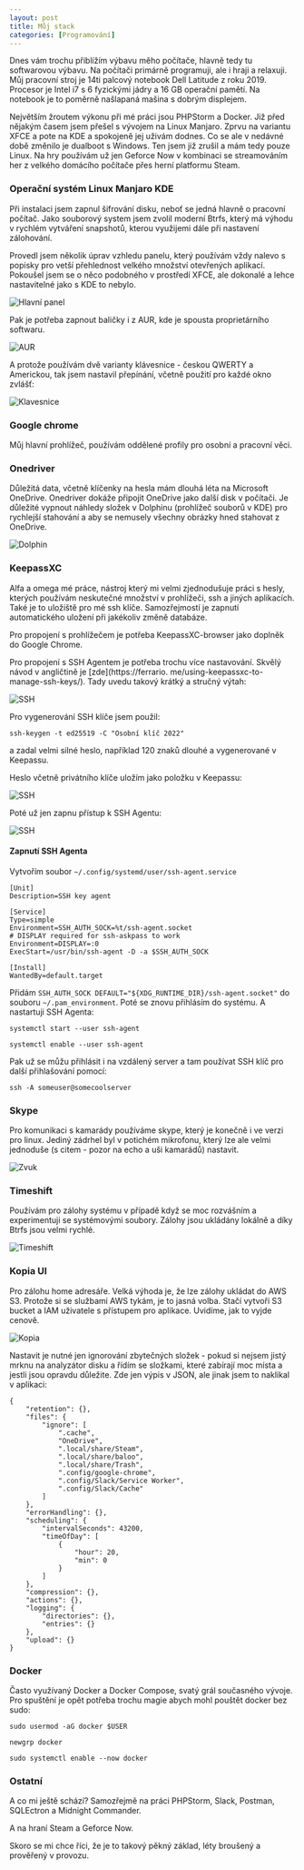 ```yaml
---
layout: post
title: Můj stack
categories: [Programování]
---
```


Dnes vám trochu přiblížím výbavu měho počítače, hlavně tedy tu softwarovou výbavu. Na počítači primárně 
programuji, ale i 
hraji a relaxuji. Můj pracovní stroj je 14ti palcový notebook Dell Latitude z roku 2019. Procesor je Intel i7 s 6 
fyzickými jádry a 16 GB operační pamětí. Na notebook je to poměrně našlapaná mašina s dobrým displejem.

Největším žroutem výkonu při mé práci jsou PHPStorm a Docker. Již před nějakým časem jsem přešel s vývojem na Linux 
Manjaro. Zprvu na variantu XFCE a pote na KDE a spokojeně jej uživám dodnes. Co se ale v nedávné době změnilo je 
dualboot s Windows. Ten jsem již zrušil a mám tedy pouze Linux. Na hry používám už jen Geforce Now v kombinaci se 
streamováním her z velkého domácího počítače přes herní platformu Steam.

### Operační systém Linux Manjaro KDE

Při instalaci jsem zapnul šifrování disku, neboť se jedná hlavně o pracovní počítač. Jako souborový system jsem 
zvolil moderní Btrfs, který má výhodu v rychlém vytváření snapshotů, kterou využijemi dále při nastavení zálohování. 

Provedl jsem několik úprav vzhledu panelu, který používám vždy nalevo s popisky pro vetší přehlednost velkého 
množství otevřených aplikací. Pokoušel jsem se o něco podobného v prostředí XFCE, ale dokonalé a lehce 
nastavitelné jako s KDE to nebylo.

![Hlavní panel](/images/posts/2022-05-31-muj-stack/muj-stack-01.jpg)

Pak je potřeba zapnout baličky i z AUR, kde je spousta proprietárního softwaru.

![AUR](/images/posts/2022-05-31-muj-stack/muj-stack-02.jpg)

A protože používám dvě varianty klávesnice - českou QWERTY a Americkou, tak jsem nastavil přepínání, včetně použití pro 
každé okno zvlášť:

![Klavesnice](/images/posts/2022-05-31-muj-stack/muj-stack-07.jpg)

### Google chrome

Můj hlavní prohlížeč, používám oddělené profily pro osobní a pracovní věci.

### Onedriver

Důležitá data, včetně klíčenky na hesla mám dlouhá léta na Microsoft OneDrive. Onedriver dokáže připojit OneDrive 
jako další disk v počítači. Je důležité vypnout náhledy složek v Dolphinu (prohlížeč souborů v KDE) pro rychlejší 
stahování a aby se nemusely všechny obrázky hned stahovat z OneDrive.

![Dolphin](/images/posts/2022-05-31-muj-stack/muj-stack-03.jpg)

### KeepassXC

Alfa a omega mé práce, nástroj který mi velmi zjednodušuje práci s hesly, kterých používám neskutečné množství v 
prohlížeči, ssh a jiných aplikacích. Také je to uložiště pro mé ssh klíče. Samozřejmostí je zapnutí automatického 
uložení při jakékoliv změně databáze.

Pro propojení s prohlížečem je potřeba KeepassXC-browser jako doplněk do Google Chrome.

Pro propojení s SSH Agentem je potřeba trochu více nastavování. Skvělý návod v angličtině je [zde](https://ferrario.
me/using-keepassxc-to-manage-ssh-keys/). Tady uvedu takový krátký a stručný výtah:

![SSH](/images/posts/2022-05-31-muj-stack/muj-stack-08.jpg)

Pro vygenerování SSH klíče jsem použil:
```
ssh-keygen -t ed25519 -C "Osobní klíč 2022"
```

a zadal velmi silné heslo, například 120 znaků dlouhé a vygenerované v Keepassu.

Heslo včetně privátního klíče uložím jako položku v Keepassu:

![SSH](/images/posts/2022-05-31-muj-stack/muj-stack-09.jpg)

Poté už jen zapnu přístup k SSH Agentu:

![SSH](/images/posts/2022-05-31-muj-stack/muj-stack-10.jpg)

#### Zapnutí SSH Agenta

Vytvořím soubor `~/.config/systemd/user/ssh-agent.service`

```
[Unit]
Description=SSH key agent

[Service]
Type=simple
Environment=SSH_AUTH_SOCK=%t/ssh-agent.socket
# DISPLAY required for ssh-askpass to work
Environment=DISPLAY=:0
ExecStart=/usr/bin/ssh-agent -D -a $SSH_AUTH_SOCK

[Install]
WantedBy=default.target
```

Přidám `SSH_AUTH_SOCK DEFAULT="${XDG_RUNTIME_DIR}/ssh-agent.socket"` do souboru `~/.pam_environment`. Poté se znovu 
přihlásím do systému. A nastartuji SSH Agenta:

```
systemctl start --user ssh-agent

systemctl enable --user ssh-agent
```

Pak už se můžu přihlásit i na vzdálený server a tam používat SSH klíč pro další přihlašování pomocí:
```
ssh -A someuser@somecoolserver
```

### Skype

Pro komunikaci s kamarády používáme skype, který je konečně i ve verzi pro linux. Jediný zádrhel byl v potichém 
mikrofonu, který lze ale velmi jednoduše (s citem - pozor na echo a uši kamarádů) nastavit.

![Zvuk](/images/posts/2022-05-31-muj-stack/muj-stack-04.jpg)

### Timeshift

Používám pro zálohy systému v případě když se moc rozvášním a experimentuji se systémovými soubory. Zálohy jsou 
ukládány lokálně a díky Btrfs jsou velmi rychlé.

![Timeshift](/images/posts/2022-05-31-muj-stack/muj-stack-05.jpg)

### Kopia UI

Pro zálohu home adresáře. Velká výhoda je, že lze zálohy ukládat do AWS S3. Protože si se službami AWS tykám, je to 
jasná volba. Stačí vytvoři S3 bucket a IAM uživatele s přístupem pro aplikace. Uvidíme, jak to vyjde cenově.

![Kopia](/images/posts/2022-05-31-muj-stack/muj-stack-06.jpg)

Nastavit je nutné jen ignorování zbytečných složek - pokud si nejsem jistý mrknu na analyzátor disku a řídím se 
složkami, které zabírají moc místa a jestli jsou opravdu důležite. Zde jen výpis v 
JSON, ale jinak jsem to naklikal v 
aplikaci:
```
{
    "retention": {},
    "files": {
        "ignore": [
            ".cache",
            "OneDrive",
            ".local/share/Steam",
            ".local/share/baloo",
            ".local/share/Trash",
            ".config/google-chrome",
            ".config/Slack/Service Worker",
            ".config/Slack/Cache"
        ]
    },
    "errorHandling": {},
    "scheduling": {
        "intervalSeconds": 43200,
        "timeOfDay": [
            {
                "hour": 20,
                "min": 0
            }
        ]
    },
    "compression": {},
    "actions": {},
    "logging": {
        "directories": {},
        "entries": {}
    },
    "upload": {}
}
```

### Docker

Často využívaný Docker a Docker Compose, svatý grál současného vývoje. Pro spuštění je opět potřeba trochu magie 
abych mohl pouštět docker bez sudo:

```
sudo usermod -aG docker $USER

newgrp docker

sudo systemctl enable --now docker
```

### Ostatní

A co mi ještě schází? Samozřejmě na práci PHPStorm, Slack, Postman, SQLEctron a Midnight Commander.

A na hraní Steam a Geforce Now.

Skoro se mi chce říci, že je to takový pěkný základ, léty broušený a prověřený v provozu.
